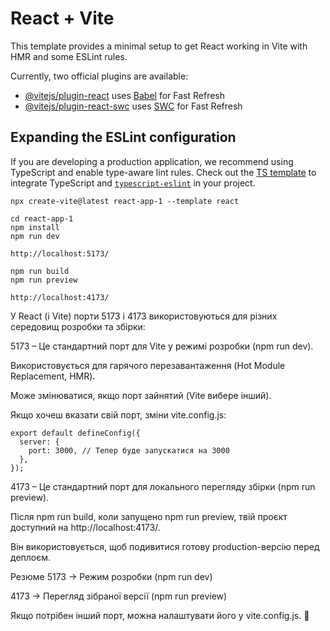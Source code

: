 # React + Vite

This template provides a minimal setup to get React working in Vite with HMR and some ESLint rules.

Currently, two official plugins are available:

- [@vitejs/plugin-react](https://github.com/vitejs/vite-plugin-react/blob/main/packages/plugin-react/README.md) uses [Babel](https://babeljs.io/) for Fast Refresh
- [@vitejs/plugin-react-swc](https://github.com/vitejs/vite-plugin-react-swc) uses [SWC](https://swc.rs/) for Fast Refresh

## Expanding the ESLint configuration

If you are developing a production application, we recommend using TypeScript and enable type-aware lint rules. Check out the [TS template](https://github.com/vitejs/vite/tree/main/packages/create-vite/template-react-ts) to integrate TypeScript and [`typescript-eslint`](https://typescript-eslint.io) in your project.

```
npx create-vite@latest react-app-1 --template react

cd react-app-1
npm install
npm run dev

http://localhost:5173/
```

```
npm run build
npm run preview

http://localhost:4173/
```

У React (і Vite) порти 5173 і 4173 використовуються для різних середовищ розробки та збірки:

5173 – Це стандартний порт для Vite у режимі розробки (npm run dev).

Використовується для гарячого перезавантаження (Hot Module Replacement, HMR).

Може змінюватися, якщо порт зайнятий (Vite вибере інший).

Якщо хочеш вказати свій порт, зміни vite.config.js:

```
export default defineConfig({
  server: {
    port: 3000, // Тепер буде запускатися на 3000
  },
});
```

4173 – Це стандартний порт для локального перегляду збірки (npm run preview).

Після npm run build, коли запущено npm run preview, твій проєкт доступний на http://localhost:4173/.

Він використовується, щоб подивитися готову production-версію перед деплоєм.

Резюме
5173 → Режим розробки (npm run dev)

4173 → Перегляд зібраної версії (npm run preview)

Якщо потрібен інший порт, можна налаштувати його у vite.config.js. 🚀